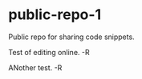public-repo-1
=============

Public repo for sharing code snippets.

Test of editing online. -R

ANother test. -R
